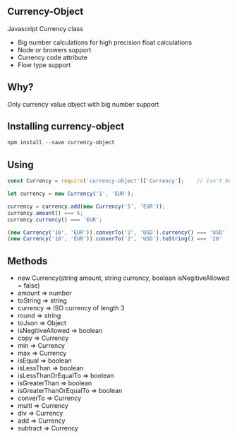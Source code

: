 ## Currency-Object
Javascript Currency class

* Big number calculations for high precision float calculations
* Node or browers support
* Currency code attribute
* Flow type support

## Why?
Only currency value object with big number support

## Installing currency-object
```js
npm install --save currency-object
```

## Using
```js
const Currency = require('currency-object')['Currency'];	// isn't beautiful, but it's works

let currency = new Currency('1', 'EUR');

currency = currency.add(new Currency('5', 'EUR'));
currency.amount() === 6;
currency.currency() === 'EUR';

(new Currency('10', 'EUR')).converTo('2', 'USD').currency() === 'USD'
(new Currency('10', 'EUR')).converTo('2', 'USD').toString() === '20'
```





## Methods
* new Currency(string amount, string currency, boolean isNegitiveAllowed = false)
* amount => number
* toString => string
* currency => ISO currency of length 3
* round => string
* toJson => Object
* isNegitiveAllowed => boolean
* copy => Currency
* min => Currency
* max => Currency
* isEqual => boolean
* isLessThan => boolean
* isLessThanOrEqualTo => boolean
* isGreaterThan => boolean
* isGreaterThanOrEqualTo => boolean
* converTo => Currency
* multi => Currency
* div => Currency
* add => Currency
* subtract => Currency

